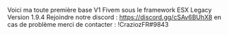Voici ma toute première base V1 Fivem sous le framework ESX Legacy Version 1.9.4
Rejoindre notre discord :  https://discord.gg/cSAv6BUhX8 en cas de problème merci de contacter : !CraziozFR#9843
